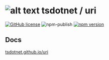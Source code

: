 # ![alt text](https://avatars1.githubusercontent.com/u/64487547?s=30 "tsdotnet") tsdotnet / uri

[![GitHub license](https://img.shields.io/badge/license-MIT-blue.svg?style=flat-square)](https://github.com/tsdotnet/uri/blob/master/LICENSE)
![npm-publish](https://github.com/tsdotnet/uri/workflows/npm-publish/badge.svg)
[![npm version](https://img.shields.io/npm/v/@tsdotnet/uri.svg?style=flat-square)](https://www.npmjs.com/package/@tsdotnet/uri)



## Docs

[tsdotnet.github.io/uri](https://tsdotnet.github.io/uri/)
